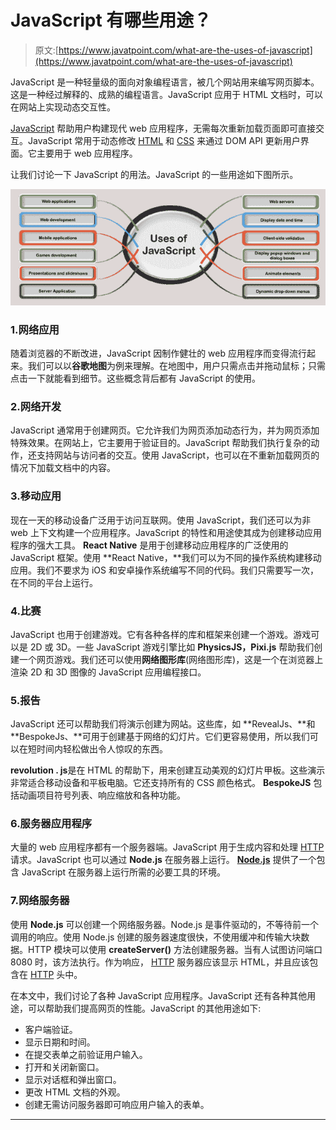 # JavaScript 有哪些用途？

> 原文:[https://www.javatpoint.com/what-are-the-uses-of-javascript](https://www.javatpoint.com/what-are-the-uses-of-javascript)

JavaScript 是一种轻量级的面向对象编程语言，被几个网站用来编写网页脚本。这是一种经过解释的、成熟的编程语言。JavaScript 应用于 HTML 文档时，可以在网站上实现动态交互性。

[JavaScript](https://www.javatpoint.com/javascript-tutorial) 帮助用户构建现代 web 应用程序，无需每次重新加载页面即可直接交互。JavaScript 常用于动态修改 [HTML](https://www.javatpoint.com/html-tutorial) 和 [CSS](https://www.javatpoint.com/css-tutorial) 来通过 DOM API 更新用户界面。它主要用于 web 应用程序。

让我们讨论一下 JavaScript 的用法。JavaScript 的一些用途如下图所示。

![What are the uses of JavaScript](img/a2053aaf4cea03801c52160bad4b94d6.png)

### 1.网络应用

随着浏览器的不断改进，JavaScript 因制作健壮的 web 应用程序而变得流行起来。我们可以以**谷歌地图**为例来理解。在地图中，用户只需点击并拖动鼠标；只需点击一下就能看到细节。这些概念背后都有 JavaScript 的使用。

### 2.网络开发

JavaScript 通常用于创建网页。它允许我们为网页添加动态行为，并为网页添加特殊效果。在网站上，它主要用于验证目的。JavaScript 帮助我们执行复杂的动作，还支持网站与访问者的交互。使用 JavaScript，也可以在不重新加载网页的情况下加载文档中的内容。

### 3.移动应用

现在一天的移动设备广泛用于访问互联网。使用 JavaScript，我们还可以为非 web 上下文构建一个应用程序。JavaScript 的特性和用途使其成为创建移动应用程序的强大工具。 **React Native** 是用于创建移动应用程序的广泛使用的 JavaScript 框架。使用 **React Native，**我们可以为不同的操作系统构建移动应用。我们不要求为 iOS 和安卓操作系统编写不同的代码。我们只需要写一次，在不同的平台上运行。

### 4.比赛

JavaScript 也用于创建游戏。它有各种各样的库和框架来创建一个游戏。游戏可以是 2D 或 3D。一些 JavaScript 游戏引擎比如 **PhysicsJS，Pixi.js** 帮助我们创建一个网页游戏。我们还可以使用**网络图形库**(网络图形库)，这是一个在浏览器上渲染 2D 和 3D 图像的 JavaScript 应用编程接口。

### 5.报告

JavaScript 还可以帮助我们将演示创建为网站。这些库，如 **RevealJs、**和 **BespokeJs、**可用于创建基于网络的幻灯片。它们更容易使用，所以我们可以在短时间内轻松做出令人惊叹的东西。

**revolution . js**是在 HTML 的帮助下，用来创建互动美观的幻灯片甲板。这些演示非常适合移动设备和平板电脑。它还支持所有的 CSS 颜色格式。 **BespokeJS** 包括动画项目符号列表、响应缩放和各种功能。

### 6.服务器应用程序

大量的 web 应用程序都有一个服务器端。JavaScript 用于生成内容和处理 [HTTP](https://www.javatpoint.com/http) 请求。JavaScript 也可以通过 **Node.js** 在服务器上运行。 **[Node.js](https://www.javatpoint.com/nodejs-tutorial)** 提供了一个包含 JavaScript 在服务器上运行所需的必要工具的环境。

### 7.网络服务器

使用 **Node.js** 可以创建一个网络服务器。Node.js 是事件驱动的，不等待前一个调用的响应。使用 Node.js 创建的服务器速度很快，不使用缓冲和传输大块数据。HTTP 模块可以使用 **createServer()** 方法创建服务器。当有人试图访问端口 8080 时，该方法执行。作为响应， [HTTP](https://www.javatpoint.com/computer-network-http) 服务器应该显示 HTML，并且应该包含在 [HTTP](https://www.javatpoint.com/http-tutorial) 头中。

在本文中，我们讨论了各种 JavaScript 应用程序。JavaScript 还有各种其他用途，可以帮助我们提高网页的性能。JavaScript 的其他用途如下:

*   客户端验证。
*   显示日期和时间。
*   在提交表单之前验证用户输入。
*   打开和关闭新窗口。
*   显示对话框和弹出窗口。
*   更改 HTML 文档的外观。
*   创建无需访问服务器即可响应用户输入的表单。

* * *